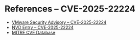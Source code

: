 # References – CVE-2025-22224

- [VMware Security Advisory – CVE-2025-22224](https://www.vmware.com/security/advisories.html)  
- [NVD Entry – CVE-2025-22224](https://nvd.nist.gov/vuln/detail/CVE-2025-22224)  
- [MITRE CVE Database](https://cve.mitre.org/cgi-bin/cvename.cgi?name=CVE-2025-22224)  

